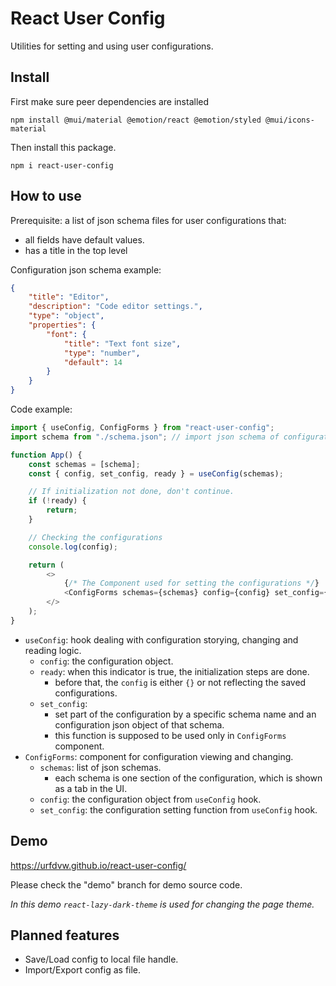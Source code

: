 # React User Config

Utilities for setting and using user configurations.

## Install
First make sure peer dependencies are installed
```
npm install @mui/material @emotion/react @emotion/styled @mui/icons-material
```

Then install this package.
```
npm i react-user-config
```

## How to use

Prerequisite: a list of json schema files for user configurations that:

-   all fields have default values.
-   has a title in the top level

Configuration json schema example:

```json
{
    "title": "Editor",
    "description": "Code editor settings.",
    "type": "object",
    "properties": {
        "font": {
            "title": "Text font size",
            "type": "number",
            "default": 14
        }
    }
}
```

Code example:

```js
import { useConfig, ConfigForms } from "react-user-config";
import schema from "./schema.json"; // import json schema of configurations

function App() {
    const schemas = [schema];
    const { config, set_config, ready } = useConfig(schemas);

    // If initialization not done, don't continue.
    if (!ready) {
        return;
    }

    // Checking the configurations
    console.log(config);

    return (
        <>
            {/* The Component used for setting the configurations */}
            <ConfigForms schemas={schemas} config={config} set_config={set_config} />
        </>
    );
}
```
- `useConfig`: hook dealing with configuration storying, changing and reading logic.
    - `config`: the configuration object.
    - `ready`: when this indicator is true, the initialization steps are done.
        - before that, the `config` is either `{}` or not reflecting the saved configurations.
    - `set_config`: 
        - set part of the configuration by a specific schema name and an configuration json object of that schema.
        - this function is supposed to be used only in `ConfigForms` component.
- `ConfigForms`: component for configuration viewing and changing.
    - `schemas`: list of json schemas.
        - each schema is one section of the configuration, which is shown as a tab in the UI.
    - `config`: the configuration object from `useConfig` hook.
    - `set_config`: the configuration setting function from `useConfig` hook.

## Demo

https://urfdvw.github.io/react-user-config/

Please check the "demo" branch for demo source code.

*In this demo `react-lazy-dark-theme` is used for changing the page theme.*

## Planned features

- Save/Load config to local file handle.
- Import/Export config as file.